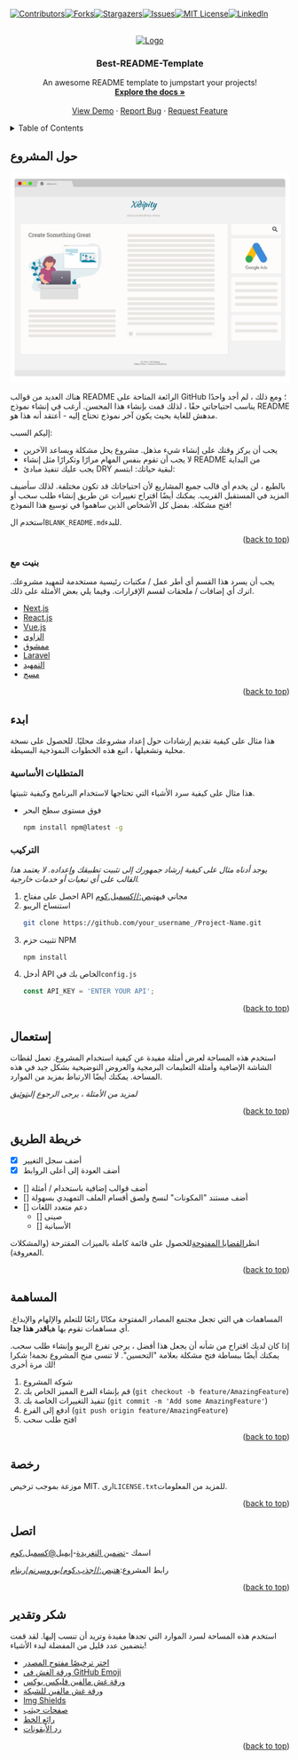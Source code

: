 <div id="top"></div>
<!--
*** Thanks for checking out the Best-README-Template. If you have a suggestion
*** that would make this better, please fork the repo and create a pull request
*** or simply open an issue with the tag "enhancement".
*** Don't forget to give the project a star!
*** Thanks again! Now go create something AMAZING! :D
-->

<!-- PROJECT SHIELDS -->

<!--
*** I'm using markdown "reference style" links for readability.
*** Reference links are enclosed in brackets [ ] instead of parentheses ( ).
*** See the bottom of this document for the declaration of the reference variables
*** for contributors-url, forks-url, etc. This is an optional, concise syntax you may use.
*** https://www.markdownguide.org/basic-syntax/#reference-style-links
-->

[![Contributors][contributors-shield]][contributors-url][![Forks][forks-shield]][forks-url][![Stargazers][stars-shield]][stars-url][![Issues][issues-shield]][issues-url][![MIT License][license-shield]][license-url][![LinkedIn][linkedin-shield]][linkedin-url]

<!-- PROJECT LOGO -->

<br />
<div align="center">
  <a href="https://github.com/othneildrew/Best-README-Template">
    <img src="images/logo.png" alt="Logo" width="80" height="80">
  </a>

  <h3 align="center">Best-README-Template</h3>

  <p align="center">
    An awesome README template to jumpstart your projects!
    <br />
    <a href="https://github.com/othneildrew/Best-README-Template"><strong>Explore the docs »</strong></a>
    <br />
    <br />
    <a href="https://github.com/othneildrew/Best-README-Template">View Demo</a>
    ·
    <a href="https://github.com/othneildrew/Best-README-Template/issues">Report Bug</a>
    ·
    <a href="https://github.com/othneildrew/Best-README-Template/issues">Request Feature</a>
  </p>
</div>

<!-- TABLE OF CONTENTS -->

<details>
  <summary>Table of Contents</summary>
  <ol>
    <li>
      <a href="#about-the-project">About The Project</a>
      <ul>
        <li><a href="#built-with">Built With</a></li>
      </ul>
    </li>
    <li>
      <a href="#getting-started">Getting Started</a>
      <ul>
        <li><a href="#prerequisites">Prerequisites</a></li>
        <li><a href="#installation">Installation</a></li>
      </ul>
    </li>
    <li><a href="#usage">Usage</a></li>
    <li><a href="#roadmap">Roadmap</a></li>
    <li><a href="#contributing">Contributing</a></li>
    <li><a href="#license">License</a></li>
    <li><a href="#contact">Contact</a></li>
    <li><a href="#acknowledgments">Acknowledgments</a></li>
  </ol>
</details>

<!-- ABOUT THE PROJECT -->

## حول المشروع

[![Product Name Screen Shot][product-screenshot]](https://example.com)

هناك العديد من قوالب README الرائعة المتاحة على GitHub ؛ ومع ذلك ، لم أجد واحدًا يناسب احتياجاتي حقًا ، لذلك قمت بإنشاء هذا المحسن. أرغب في إنشاء نموذج README مدهش للغاية بحيث يكون آخر نموذج تحتاج إليه - أعتقد أنه هذا هو.

إليكم السبب:

-   يجب أن يركز وقتك على إنشاء شيء مذهل. مشروع يحل مشكلة ويساعد الآخرين
-   لا يجب أن تقوم بنفس المهام مرارًا وتكرارًا مثل إنشاء README من البداية
-   يجب عليك تنفيذ مبادئ DRY لبقية حياتك: ابتسم:

بالطبع ، لن يخدم أي قالب جميع المشاريع لأن احتياجاتك قد تكون مختلفة. لذلك سأضيف المزيد في المستقبل القريب. يمكنك أيضًا اقتراح تغييرات عن طريق إنشاء طلب سحب أو فتح مشكلة. بفضل كل الأشخاص الذين ساهموا في توسيع هذا النموذج!

استخدم ال`BLANK_README.md`للبدء.

<p align="right">(<a href="#top">back to top</a>)</p>

### بنيت مع

يجب أن يسرد هذا القسم أي أطر عمل / مكتبات رئيسية مستخدمة لتمهيد مشروعك. اترك أي إضافات / ملحقات لقسم الإقرارات. وفيما يلي بعض الأمثلة على ذلك.

-   [Next.js](https://nextjs.org/)
-   [React.js](https://reactjs.org/)
-   [Vue.js](https://vuejs.org/)
-   [الزاوي](https://angular.io/)
-   [ممشوق](https://svelte.dev/)
-   [Laravel](https://laravel.com)
-   [التمهيد](https://getbootstrap.com)
-   [مسج](https://jquery.com)

<p align="right">(<a href="#top">back to top</a>)</p>

<!-- GETTING STARTED -->

## ابدء

هذا مثال على كيفية تقديم إرشادات حول إعداد مشروعك محليًا.
للحصول على نسخة محلية وتشغيلها ، اتبع هذه الخطوات النموذجية البسيطة.

### المتطلبات الأساسية

هذا مثال على كيفية سرد الأشياء التي تحتاجها لاستخدام البرنامج وكيفية تثبيتها.

-   فوق مستوى سطح البحر
    ```sh
    npm install npm@latest -g
    ```

### التركيب

_يوجد أدناه مثال على كيفية إرشاد جمهورك إلى تثبيت تطبيقك وإعداده. لا يعتمد هذا القالب على أي تبعيات أو خدمات خارجية._

1.  احصل على مفتاح API مجاني في[هتبص://كسمبل.كوم](https://example.com)
2.  استنساخ الريبو
    ```sh
    git clone https://github.com/your_username_/Project-Name.git
    ```
3.  تثبيت حزم NPM
    ```sh
    npm install
    ```
4.  أدخل API الخاص بك في`config.js`
    ```js
    const API_KEY = 'ENTER YOUR API';
    ```

<p align="right">(<a href="#top">back to top</a>)</p>

<!-- USAGE EXAMPLES -->

## إستعمال

استخدم هذه المساحة لعرض أمثلة مفيدة عن كيفية استخدام المشروع. تعمل لقطات الشاشة الإضافية وأمثلة التعليمات البرمجية والعروض التوضيحية بشكل جيد في هذه المساحة. يمكنك أيضًا الارتباط بمزيد من الموارد.

_لمزيد من الأمثلة ، يرجى الرجوع إلى[توثيق](https://example.com)_

<p align="right">(<a href="#top">back to top</a>)</p>

<!-- ROADMAP -->

## خريطة الطريق

-   [x] أضف سجل التغيير
-   [x] أضف العودة إلى أعلى الروابط
-   \[] أضف قوالب إضافية باستخدام / أمثلة
-   \[] أضف مستند "المكونات" لنسخ ولصق أقسام الملف التمهيدي بسهولة
-   \[] دعم متعدد اللغات
    -   \[] صينى
    -   \[] الأسبانية

انظر[القضايا المفتوحة](https://github.com/othneildrew/Best-README-Template/issues)للحصول على قائمة كاملة بالميزات المقترحة (والمشكلات المعروفة).

<p align="right">(<a href="#top">back to top</a>)</p>

<!-- CONTRIBUTING -->

## المساهمة

المساهمات هي التي تجعل مجتمع المصادر المفتوحة مكانًا رائعًا للتعلم والإلهام والإبداع. أي مساهمات تقوم بها هي**اقدر هذا جدا**.

إذا كان لديك اقتراح من شأنه أن يجعل هذا أفضل ، يرجى تفرع الريبو وإنشاء طلب سحب. يمكنك أيضًا ببساطة فتح مشكلة بعلامة "التحسين".
لا تنسى منح المشروع نجمة! شكرا لك مرة أخرى!

1.  شوكة المشروع
2.  قم بإنشاء الفرع المميز الخاص بك (`git checkout -b feature/AmazingFeature`)
3.  تنفيذ التغييرات الخاصة بك (`git commit -m 'Add some AmazingFeature'`)
4.  ادفع إلى الفرع (`git push origin feature/AmazingFeature`)
5.  افتح طلب سحب

<p align="right">(<a href="#top">back to top</a>)</p>

<!-- LICENSE -->

## رخصة

موزعة بموجب ترخيص MIT. ارى`LICENSE.txt`للمزيد من المعلومات.

<p align="right">(<a href="#top">back to top</a>)</p>

<!-- CONTACT -->

## اتصل

اسمك -[تضمين التغريدة](https://twitter.com/your_username)-[إيميل@كسمبل.كوم](mailto:email@example.com)

رابط المشروع:[هتبص://جذب.كوم/يوروسرنم/ربنام](https://github.com/your_username/repo_name)

<p align="right">(<a href="#top">back to top</a>)</p>

<!-- ACKNOWLEDGMENTS -->

## شكر وتقدير

استخدم هذه المساحة لسرد الموارد التي تجدها مفيدة وتريد أن تنسب إليها. لقد قمت بتضمين عدد قليل من المفضلة لبدء الأشياء!

-   [اختر ترخيصًا مفتوح المصدر](https://choosealicense.com)
-   [ورقة الغش في GitHub Emoji](https://www.webpagefx.com/tools/emoji-cheat-sheet)
-   [ورقة غش مالفين فليكس بوكس](https://flexbox.malven.co/)
-   [ورقة غش مالفين للشبكة](https://grid.malven.co/)
-   [Img Shields](https://shields.io)
-   [صفحات جيثب](https://pages.github.com)
-   [رائع الخط](https://fontawesome.com)
-   [رد الأيقونات](https://react-icons.github.io/react-icons/search)

<p align="right">(<a href="#top">back to top</a>)</p>

<!-- MARKDOWN LINKS & IMAGES -->

<!-- https://www.markdownguide.org/basic-syntax/#reference-style-links -->

[contributors-shield]: https://img.shields.io/github/contributors/othneildrew/Best-README-Template.svg?style=for-the-badge

[contributors-url]: https://github.com/othneildrew/Best-README-Template/graphs/contributors

[forks-shield]: https://img.shields.io/github/forks/othneildrew/Best-README-Template.svg?style=for-the-badge

[forks-url]: https://github.com/othneildrew/Best-README-Template/network/members

[stars-shield]: https://img.shields.io/github/stars/othneildrew/Best-README-Template.svg?style=for-the-badge

[stars-url]: https://github.com/othneildrew/Best-README-Template/stargazers

[issues-shield]: https://img.shields.io/github/issues/othneildrew/Best-README-Template.svg?style=for-the-badge

[issues-url]: https://github.com/othneildrew/Best-README-Template/issues

[license-shield]: https://img.shields.io/github/license/othneildrew/Best-README-Template.svg?style=for-the-badge

[license-url]: https://github.com/othneildrew/Best-README-Template/blob/master/LICENSE.txt

[linkedin-shield]: https://img.shields.io/badge/-LinkedIn-black.svg?style=for-the-badge&logo=linkedin&colorB=555

[linkedin-url]: https://linkedin.com/in/othneildrew

[product-screenshot]: images/screenshot.png
